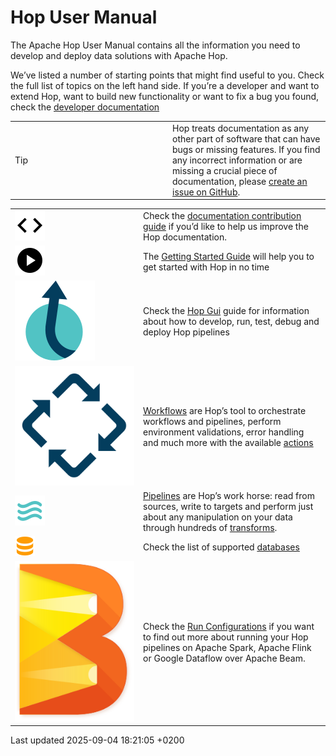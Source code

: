 <div id="header">

# Hop User Manual

</div>

<div id="content">

<div class="paragraph">

The Apache Hop User Manual contains all the information you need to develop and deploy data solutions with Apache Hop.

</div>

<div class="paragraph">

We’ve listed a number of starting points that might find useful to you. Check the full list of topics on the left hand side. If you’re a developer and want to extend Hop, want to build new functionality or want to fix a bug you found, check the [developer documentation](http://hop.apache.org/dev-manual/latest/)

</div>

<div class="admonitionblock tip">

<table>
<colgroup>
<col style="width: 50%" />
<col style="width: 50%" />
</colgroup>
<tbody>
<tr class="odd">
<td><div class="title">
Tip
</div></td>
<td>Hop treats documentation as any other part of software that can have bugs or missing features. If you find any incorrect information or are missing a crucial piece of documentation, please <a href="https://github.com/apache/hop/issues">create an issue on GitHub</a>.</td>
</tr>
</tbody>
</table>

</div>

|                                                                               |                                                                                                                                                                                                                                              |
| ----------------------------------------------------------------------------- | -------------------------------------------------------------------------------------------------------------------------------------------------------------------------------------------------------------------------------------------- |
| <span class="image">![developer](../assets/images/icons/developer.svg)</span> | Check the [documentation contribution guide](http://hop.apache.org/community/contribution-guides/documentation-contribution-guide/) if you’d like to help us improve the Hop documentation.                                                  |
| <span class="image">![play](../assets/images/icons/play.svg)</span>           | The [Getting Started Guide](getting-started/index.pjksQc3Td5) will help you to get started with Hop in no time                                                                                                                               |
| <span class="image">![logo icon](../assets/images/icons/logo_icon.svg)</span> | Check the [Hop Gui](hop-gui/index.pjksQc3Td5) guide for information about how to develop, run, test, debug and deploy Hop pipelines                                                                                                          |
| <span class="image">![workflow](../assets/images/icons/workflow.svg)</span>   | [Workflows](workflow/workflows.pjksQc3Td5) are Hop’s tool to orchestrate workflows and pipelines, perform environment validations, error handling and much more with the available [actions](workflow/actions.pjksQc3Td5)                    |
| <span class="image">![pipeline](../assets/images/icons/pipeline.svg)</span>   | [Pipelines](pipeline/pipelines.pjksQc3Td5) are Hop’s work horse: read from sources, write to targets and perform just about any manipulation on your data through hundreds of [transforms](pipeline/transforms.pjksQc3Td5).                  |
| <span class="image">![database](../assets/images/icons/database.svg)</span>   | Check the list of supported [databases](database/databases.pjksQc3Td5)                                                                                                                                                                       |
| <span class="image">![beam logo](../assets/images/icons/beam-logo.svg)</span> | Check the [Run Configurations](pipeline/pipeline-run-configurations/pipeline-run-configurations.pjksQc3Td5) if you want to find out more about running your Hop pipelines on Apache Spark, Apache Flink or Google Dataflow over Apache Beam. |

</div>

<div id="footer">

<div id="footer-text">

Last updated 2025-09-04 18:21:05 +0200

</div>

</div>
